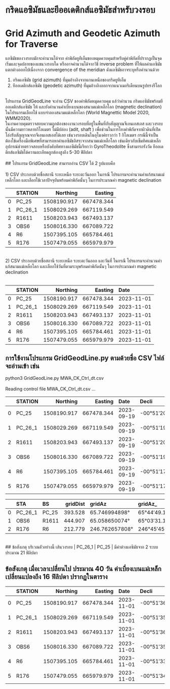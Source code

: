 # กริดแอซิมัธและยีออเดติกส์แอซิมัธสำหรับวงรอบ  </br>
# Grid Azimuth and Geodetic Azimuth for Traverse  </br>
   แอซิมัธของวงรอบมักจะคำนวนได้จาก ค่าพิกัดยูทีเอ็มของหมุดควบคุมสำหรับคู่ค่าพิกัดที่ปรากฏเป็นจุดเริ่มและจุดปลายของแขนวงรอบใด หรืออาจคำนวนได้จากวิธี inverse problem ที่ให้ผลค่าแอซิมัธแตกต่างออกไปเนื่องจาก convergence of the meridian ดังแอซิมัธอาจระบุหรือคำนวนด้วย </br>
1) กริดแอซิมัธ (grid azimuth) ที่มุมอ้างอิงจากแกนเหนือของกริดยูทีเอ็ม</br>
2) ยีออเดติกส์แอซิมัธ (geodetic azimuth) ที่มุมอ้างอิงออกจากแนวเมอริเดืยนบนรูปทรงรีโลก </br>
</br>
   โปรแกรม GridGeodLine จะอ่าน CSV ของค่าพิกัดหมุดควบคุม แล้วำคำนวน กริดแอซิมัธพร้อมยีออเดติกส์แอซิมัธ ให้ และยังคำนวนค่าเบี่ยงเบนของสนามแม่เหล็กโลก (magnetic declination) ในโปรแกรมเลือกใช้ แบบจำลองสนามแม่เหล็กโลก (World Magnettic Model 2020, WMM2020).</br>
   ในงานควบคุมตรวจสอบความถูกต้องของงานวงรอบที่อยู่ในพื้นที่อับสัญญาณจีเอนเอสเอส และวงรอบนั้นมีความยาวหลายกิโลเมตร ไม่มีปล่อง (adit, shaft ) เพื่อช่วนในการโยงค่าพิกัดจากผิวดินที่เปิดโล่งรับสัญญาณจากจีเอนเอสเอสได้เลย เช่นวงรอบเดินในอุโมงค์ยาวกว่า 1 กิโลเมตร กรณีนี้จำเป็นต้องใช้เครื่องมือพิเศษที่สามารถหาค่าแอซิมัธอิสระจากสนามแม่เหล็กโลก เช่นเดียวกับเข็มทิศแม่เหล็ก อุปกรณ์ช่วยตรวจสอบหรือบังคับทิศทางแอซิมัธนี้เรียกว่า GyroTheodolite ซึ่งสามารถรังวัด ยีออเดติกส์แอซิมัธได้ความละเอียดถูกต้องสูงถึง 5-30 ฟิลิปดา</br>
</br>
## โปรแกรม GridGeodLine สามารถอ่าน CSV ได้ 2 รูปแบบคือ</br>
</br>
1) CSV ประกอบด้วยชื่อสถานี ระยะเหนือ ระยะตะวันออก ในกรณี โปรแกรมจะคำนวนค่าแก้สนามแม่เหล็กโลก และเลือกใช้เวลาปัจจุบันพร้อมค่าพิกัดนั้นๆ ในการประมาณค่า magnetic declination</br>

|    | STATION   |    Northing |    Easting |
|---:|:----------|------------:|-----------:|
|  0 | PC_25     | 1508190.917 | 667478.344 |
|  1 | PC_26_1   | 1508029.269 | 667119.549 |
|  2 | R1611     | 1508203.943 | 667493.137 |
|  3 | OBS6      | 1508016.330 | 667089.722 |
|  4 | R6        | 1507395.105 | 665784.461 |
|  5 | R176      | 1507479.055 | 665979.979 |
</br>
2) CSV ประกอบด้วยชื่อสถานี ระยะเหนือ ระยะตะวันออก และวันที่ ในกรณี โปรแกรมจะคำนวนค่าแก้สนามแม่เหล็กโลก และเลือกใช้วันที่ตามระบุพร้อมค่าพิกัดนั้นๆ ในการประมาณค่า magnetic declination</br>
</br>

|    | STATION   |    Northing |    Easting | Date       |
|---:|:----------|------------:|-----------:|:-----------|
|  0 | PC_25     | 1508190.917 | 667478.344 | 2023-11-01 |
|  1 | PC_26_1   | 1508029.269 | 667119.549 | 2023-11-01 |
|  2 | R1611     | 1508203.943 | 667493.137 | 2023-11-01 |
|  3 | OBS6      | 1508016.330 | 667089.722 | 2023-11-01 |
|  4 | R6        | 1507395.105 | 665784.461 | 2023-11-01 |
|  5 | R176      | 1507479.055 | 665979.979 | 2023-11-01 |


## การใช้งานโปรแกรม  GridGeodLine.py ตามด้วยชื่อ CSV  ไฟล์จะอ่านเข้า เช่น</br>
python3 GridGeodLine.py MWA_CK_Ctrl_dt.csv</br>
</br>
Reading control file MWA_CK_Ctrl_dt.csv ...</br>

|    | STATION   |    Northing |    Easting | Date       | Decli         |
|---:|:----------|------------:|-----------:|:-----------|:--------------|
|  0 | PC_25     | 1508190.917 | 667478.344 | 2023-09-19 | -00°51′20.12″ |
|  1 | PC_26_1   | 1508029.269 | 667119.549 | 2023-09-19 | -00°51′19.62″ |
|  2 | R1611     | 1508203.943 | 667493.137 | 2023-09-19 | -00°51′20.16″ |
|  3 | OBS6      | 1508016.330 | 667089.722 | 2023-09-19 | -00°51′19.58″ |
|  4 | R6        | 1507395.105 | 665784.461 | 2023-09-19 | -00°51′17.69″ |
|  5 | R176      | 1507479.055 | 665979.979 | 2023-09-19 | -00°51′17.96″ |

|    | STA     | BS    |   gridDist | gridAz         | gridAz_       |   trueDist | trueAz         | trueAz_       |
|---:|:--------|:------|-----------:|:---------------|:--------------|-----------:|:---------------|:--------------|
|  0 | PC_26_1 | PC_25 |    393.528 | 65.746994898°  | 65°44′49.18″  |    393.549 | 66.111336198°  | 66°06′40.81″  |
|  1 | OBS6    | R1611 |    444.907 | 65.058650074°  | 65°03′31.14″  |    444.931 | 65.422926215°  | 65°25′22.53″  |
|  2 | R176    | R6    |    212.779 | 246.762657808° | 246°45′45.57″ |    212.792 | 247.124349941° | 247°07′27.66″ |
</br>
## ข้อสังเกตุ บริเวณตัวอย่างนี้ เส้นวงรอบ | PC_26_1 | PC_25 | มีค่าต่างแอซิมัธจาก 2 ระบบ ประมาณ 21 ฟิลิปดา


## ข้อสังเกตุ เมื่อเวลาเปลี่ยนไป ประมาณ 40 วัน ค่าเบี่ยงเบนแม่เหล็กเปลี่ยนแปลงถึง 16 ฟิลิปดา ปรากฏในตาราง

|    | STATION   |    Northing |    Easting | Date       | Decli         |
|---:|:----------|------------:|-----------:|:-----------|:--------------|
|  0 | PC_25     | 1508190.917 | 667478.344 | 2023-11-01 | -00°51′36.39″ |
|  1 | PC_26_1   | 1508029.269 | 667119.549 | 2023-11-01 | -00°51′35.89″ |
|  2 | R1611     | 1508203.943 | 667493.137 | 2023-11-01 | -00°51′36.43″ |
|  3 | OBS6      | 1508016.330 | 667089.722 | 2023-11-01 | -00°51′35.85″ |
|  4 | R6        | 1507395.105 | 665784.461 | 2023-11-01 | -00°51′33.94″ |
|  5 | R176      | 1507479.055 | 665979.979 | 2023-11-01 | -00°51′34.21″ |


